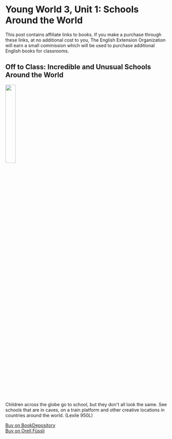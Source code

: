 # Young World 3, Unit 1: Schools Around the World

This post contains affiliate links to books. If you make a purchase through these links, at no additional cost to you, The English Extension Organization will earn a small commission which will be used to purchase additional English books for classrooms.

## Off to Class: Incredible and Unusual Schools Around the World

<img src="https://imgur.com/3sxCIqX.png" width="25%" />

Children across the globe go to school, but they don't all look the same.  See schools that are in caves, on a train platform and other creative locations in countries around the world. (Lexile 950L)

<a href="https://www.bookdepository.com/Yearling-Marjorie-Kinnan-Rawlings/9780689846236?ref=grid-view&qid=1654272403026&sr=1-2" rel="nofollow"> Buy on BookDepository</a>  
<a href="https://www.orellfuessli.ch/shop/home/artikeldetails/A1001523331" rel="nofollow">Buy on Orell Füssli</a>




<!--stackedit_data:
eyJoaXN0b3J5IjpbMTYyMzA4Mzk0MCwxMTQyNTUwNTQzLDE0MD
UxNzk1Ml19
-->
